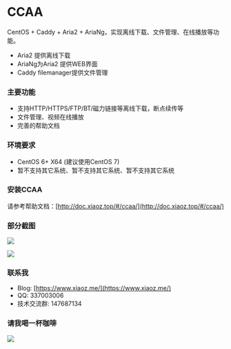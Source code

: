 # CCAA

CentOS + Caddy + Aria2 + AriaNg，实现离线下载、文件管理、在线播放等功能。



- Aria2 提供离线下载
- AriaNg为Aria2 提供WEB界面
- Caddy filemanager提供文件管理



### 主要功能

* 支持HTTP/HTTPS/FTP/BT/磁力链接等离线下载，断点续传等
* 文件管理、视频在线播放
* 完善的帮助文档

### 环境要求

* CentOS 6+ X64 (建议使用CentOS 7)
* 暂不支持其它系统、暂不支持其它系统、暂不支持其它系统

### 安装CCAA

请参考帮助文档：[http://doc.xiaoz.top/#/ccaa/](http://doc.xiaoz.top/#/ccaa/)

### 部分截图

![](https://imgurl.org/upload/1810/e8bf5842058b46c5.png)



![](https://imgurl.org/upload/1810/1180fb03eb3117ce.png)



### 联系我

* Blog: [https://www.xiaoz.me/](https://www.xiaoz.me/)
* QQ: 337003006
* 技术交流群: 147687134

### 请我喝一杯咖啡

![](https://imgurl.org/upload/1712/cb349aa4a1b95997.png)